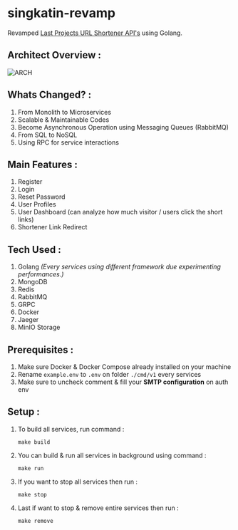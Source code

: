 # singkatin-revamp
Revamped [Last Projects URL Shortener API's](https://github.com/PickHD/singkatin-api) using Golang.

## Architect Overview :
![ARCH](https://raw.github.com/PickHD/singkatin-revamp/master/arch_singkatin_revamp.png)

## Whats Changed? :
1. From Monolith to Microservices
2. Scalable & Maintainable Codes
3. Become Asynchronous Operation using Messaging Queues (RabbitMQ)
4. From SQL to NoSQL
5. Using RPC for service interactions

## Main Features : 
1. Register
2. Login
3. Reset Password
4. User Profiles
5. User Dashboard (can analyze how much visitor / users click the short links)
6. Shortener Link Redirect

## Tech Used :
1. Golang _(Every services using different framework due experimenting performances.)_
2. MongoDB
3. Redis
4. RabbitMQ
5. GRPC
6. Docker
7. Jaeger
8. MinIO Storage

## Prerequisites : 
1. Make sure Docker & Docker Compose already installed on your machine
2. Rename `example.env` to `.env` on folder `./cmd/v1` every services
3. Make sure to uncheck comment & fill your **SMTP configuration** on auth env

## Setup :
1. To build all services, run command : 
    ```
    make build
    ```

2. You can build & run all services in background using command : 
    ``` 
    make run
    ```
3. If you want to stop all services then run :
    ```
    make stop
    ```
4. Last if want to stop & remove entire services then run :
    ```
    make remove
    ```
